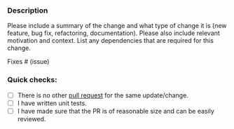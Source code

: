 ### Description

Please include a summary of the change and what type of change it is (new feature, bug fix, refactoring, documentation).
Please also include relevant motivation and context.
List any dependencies that are required for this change.

Fixes # (issue)

### Quick checks:

- [ ] There is no other [pull request](https://github.com/ssicard/conduit-processor-ollama/pulls) for the same update/change.
- [ ] I have written unit tests.
- [ ] I have made sure that the PR is of reasonable size and can be easily reviewed.